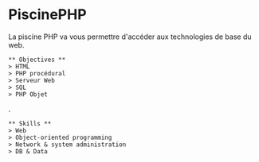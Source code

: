 # PiscinePHP
La piscine PHP va vous permettre d'accéder aux technologies de base du web.

	** Objectives **
	> HTML
	> PHP procédural
	> Serveur Web
	> SQL
	> PHP Objet

.

	** Skills **
	> Web
	> Object-oriented programming
	> Network & system administration
	> DB & Data
